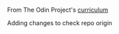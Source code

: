 From The Odin Project's [curriculum](http://www.theodinproject.com/courses/web-development-101/lessons/html-css) 

Adding changes to check repo origin